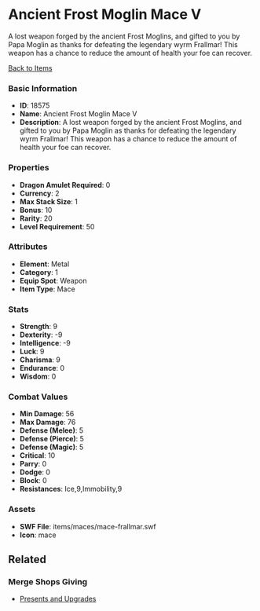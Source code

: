 # Ancient Frost Moglin Mace V

A lost weapon forged by the ancient Frost Moglins, and gifted to you by Papa Moglin as thanks for defeating the legendary wyrm Frallmar! This weapon has a chance to reduce the amount of health your foe can recover.

[Back to Items](../items.md)

### Basic Information

- **ID**: 18575
- **Name**: Ancient Frost Moglin Mace V
- **Description**: A lost weapon forged by the ancient Frost Moglins, and gifted to you by Papa Moglin as thanks for defeating the legendary wyrm Frallmar! This weapon has a chance to reduce the amount of health your foe can recover.

### Properties

- **Dragon Amulet Required**: 0
- **Currency**: 2
- **Max Stack Size**: 1
- **Bonus**: 10
- **Rarity**: 20
- **Level Requirement**: 50

### Attributes

- **Element**: Metal
- **Category**: 1
- **Equip Spot**: Weapon
- **Item Type**: Mace

### Stats

- **Strength**: 9
- **Dexterity**: -9
- **Intelligence**: -9
- **Luck**: 9
- **Charisma**: 9
- **Endurance**: 0
- **Wisdom**: 0

### Combat Values

- **Min Damage**: 56
- **Max Damage**: 76
- **Defense (Melee)**: 5
- **Defense (Pierce)**: 5
- **Defense (Magic)**: 5
- **Critical**: 10
- **Parry**: 0
- **Dodge**: 0
- **Block**: 0
- **Resistances**: Ice,9,Immobility,9

### Assets

- **SWF File**: items/maces/mace-frallmar.swf
- **Icon**: mace

## Related

### Merge Shops Giving

- [Presents and Upgrades](../merge-shops/300-presents-and-upgrades.md)

